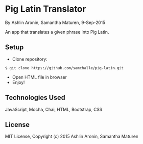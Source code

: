 Pig Latin Translator
==========

By Ashlin Aronin, Samantha Maturen, 9-Sep-2015

An app that translates a given phrase into Pig Latin.

Setup
----------
* Clone repository:
```console
$ git clone https://github.com/samchalle/pig-latin.git
```
* Open HTML file in browser
* Enjoy!

Technologies Used
----------
JavaScript, Mocha, Chai, HTML, Bootstrap, CSS

License
----------
MIT License, Copyright (c) 2015 Ashlin Aronin, Samantha Maturen

